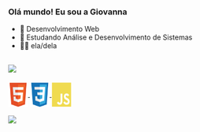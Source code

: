 ### Olá mundo! Eu sou a Giovanna



- 👻 Desenvolvimento Web
- 👾 Estudando Análise e Desenvolvimento de Sistemas 
- 👩‍💻 ela/dela
##
 <div>
  <a href="https://github.com/giovannabslima">
    <img height="180em" src="https://github-readme-stats.vercel.app/api?username=giovannabslima&show_icons=true&theme=radical" media="(prefers-color-scheme: dark)">
<!--     <img height="180em" src="https://github-readme-stats.vercel.app/api/top-langs/?username=giovannabslima&layout=compact&langs_count-16&theme=radical"> -->
 </div>
  <br>
  <div style="display: inline_block">
    <img align="center" alt="-HTML" height="50" width="40" src="https://raw.githubusercontent.com/devicons/devicon/master/icons/html5/html5-original.svg">
    <img align="center" alt="-CSS" height="50" width="40" src="https://raw.githubusercontent.com/devicons/devicon/master/icons/css3/css3-original.svg">
    <img align="center" alt="-Js" height="50" width="40" src="https://raw.githubusercontent.com/devicons/devicon/master/icons/javascript/javascript-plain.svg">
  </div>
<br>
<a href="https://www.linkedin.com/in/giovanna-lima-a429b6179/" target="_blank"> <img src="https://img.shields.io/badge/-LinkedIn-%230077B5?style=for-the-      badge&logo=linkedin&logoColor=white" target="_blank"></a> 
